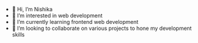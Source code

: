 - 👋 Hi, I’m Nishika
- 👀 I’m interested in  web development
- 🌱 I’m currently learning frontend web development
- 💞️ I’m looking to collaborate on various projects to hone my development skills 


<!---
NishikaNirwan/NishikaNirwan is a ✨ special ✨ repository because its `README.md` (this file) appears on your GitHub profile.
You can click the Preview link to take a look at your changes.
--->
